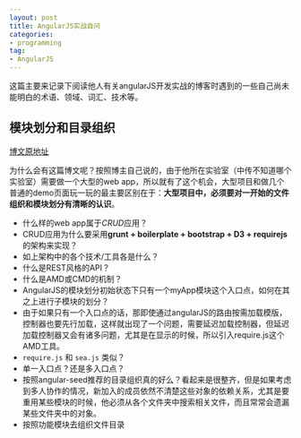 ```yaml
---
layout: post
title: AngularJS实战自问
categories:
- programming
tag:
- AngularJS
---
```


这篇主要来记录下阅读他人有关angularJS开发实战的博客时遇到的一些自己尚未能明白的术语、领域、词汇、技术等。

## 模块划分和目录组织
[博文原地址](http://www.storagelab.org.cn/zhangdi/?p=367&preview=true)

为什么会有这篇博文呢？按照博主自己说的，由于他所在实验室（中传不知道哪个实验室）需要做一个大型的web app，所以就有了这个机会，大型项目和做几个普通的demo页面玩一玩的最主要区别在于：**大型项目中，必须要对一开始的文件组织和模块划分有清晰的认识**。

- 什么样的web app属于*CRUD*应用？
- CRUD应用为什么要采用**grunt + boilerplate + bootstrap + D3 + requirejs**的架构来实现？
- 如上架构中的各个技术/工具各是什么？
- 什么是REST风格的API？
- 什么是AMD或CMD的机制？
- AngularJS的模块划分初始状态下只有一个myApp模块这个入口点，如何在其之上进行子模块的划分？
- 由于如果只有一个入口点的话，那即使通过angularJS的路由按需加载模版，控制器也要先行加载，这样就出现了一个问题，需要延迟加载控制器，但延迟加载控制器又会有诸多问题，尤其是在显示的时候，所以引入require.js这个AMD工具。
- `require.js` 和 `sea.js` 类似？
- 单一入口点？还是多入口点？
- 按照angular-seed推荐的目录组织真的好么？看起来是很整齐，但是如果考虑到多人协作的情况，新加入的成员依然不清楚这些对象的依赖关系，尤其是要重用某些模块的时候，他必须从各个文件夹中搜索相关文件，而且常常会遗漏某些文件夹中的对象。
- 按照功能模块去组织文件目录